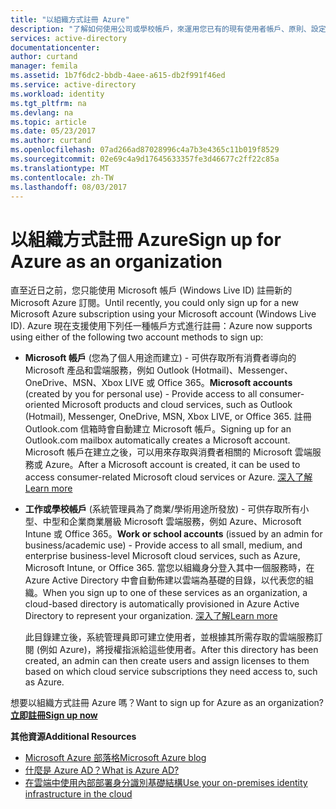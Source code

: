 ```yaml
---
title: "以組織方式註冊 Azure"
description: "了解如何使用公司或學校帳戶，來運用您已有的現有使用者帳戶、原則、設定或內部部署伺服器部署，而提升您的組織在內部部署身分識別基礎結構與 Azure AD 之間的效率。"
services: active-directory
documentationcenter: 
author: curtand
manager: femila
ms.assetid: 1b7f6dc2-bbdb-4aee-a615-db2f991f46ed
ms.service: active-directory
ms.workload: identity
ms.tgt_pltfrm: na
ms.devlang: na
ms.topic: article
ms.date: 05/23/2017
ms.author: curtand
ms.openlocfilehash: 07ad266ad87028996c4a7b3e4365c11b019f8529
ms.sourcegitcommit: 02e69c4a9d17645633357fe3d46677c2ff22c85a
ms.translationtype: MT
ms.contentlocale: zh-TW
ms.lasthandoff: 08/03/2017
---
```

# <a name="sign-up-for-azure-as-an-organization"></a><span data-ttu-id="5e7ca-103">以組織方式註冊 Azure</span><span class="sxs-lookup"><span data-stu-id="5e7ca-103">Sign up for Azure as an organization</span></span>
<span data-ttu-id="5e7ca-104">直至近日之前，您只能使用 Microsoft 帳戶 (Windows Live ID) 註冊新的 Microsoft Azure 訂閱。</span><span class="sxs-lookup"><span data-stu-id="5e7ca-104">Until recently, you could only sign up for a new Microsoft Azure subscription using your Microsoft account (Windows Live ID).</span></span> <span data-ttu-id="5e7ca-105">Azure 現在支援使用下列任一種帳戶方式進行註冊：</span><span class="sxs-lookup"><span data-stu-id="5e7ca-105">Azure now supports using either of the following two account methods to sign up:</span></span>

* <span data-ttu-id="5e7ca-106">**Microsoft 帳戶** (您為了個人用途而建立) - 可供存取所有消費者導向的 Microsoft 產品和雲端服務，例如 Outlook (Hotmail)、Messenger、OneDrive、MSN、Xbox LIVE 或 Office 365。</span><span class="sxs-lookup"><span data-stu-id="5e7ca-106">**Microsoft accounts** (created by you for personal use) - Provide access to all consumer-oriented Microsoft products and cloud services, such as Outlook (Hotmail), Messenger, OneDrive, MSN, Xbox LIVE, or Office 365.</span></span> <span data-ttu-id="5e7ca-107">註冊 Outlook.com 信箱時會自動建立 Microsoft 帳戶。</span><span class="sxs-lookup"><span data-stu-id="5e7ca-107">Signing up for an Outlook.com mailbox automatically creates a Microsoft account.</span></span> <span data-ttu-id="5e7ca-108">Microsoft 帳戶在建立之後，可以用來存取與消費者相關的 Microsoft 雲端服務或 Azure。</span><span class="sxs-lookup"><span data-stu-id="5e7ca-108">After a Microsoft account is created, it can be used to access consumer-related Microsoft cloud services or Azure.</span></span> [<span data-ttu-id="5e7ca-109">深入了解</span><span class="sxs-lookup"><span data-stu-id="5e7ca-109">Learn more</span></span>](http://www.microsoft.com/account/default.aspx)
* <span data-ttu-id="5e7ca-110">**工作或學校帳戶** (系統管理員為了商業/學術用途所發放) - 可供存取所有小型、中型和企業商業層級 Microsoft 雲端服務，例如 Azure、Microsoft Intune 或 Office 365。</span><span class="sxs-lookup"><span data-stu-id="5e7ca-110">**Work or school accounts** (issued by an admin for business/academic use) - Provide access to all small, medium, and enterprise business-level Microsoft cloud services, such as Azure, Microsoft Intune, or Office 365.</span></span> <span data-ttu-id="5e7ca-111">當您以組織身分登入其中一個服務時，在 Azure Active Directory 中會自動佈建以雲端為基礎的目錄，以代表您的組織。</span><span class="sxs-lookup"><span data-stu-id="5e7ca-111">When you sign up to one of these services as an organization, a cloud-based directory is automatically provisioned in Azure Active Directory to represent your organization.</span></span> [<span data-ttu-id="5e7ca-112">深入了解</span><span class="sxs-lookup"><span data-stu-id="5e7ca-112">Learn more</span></span>](active-directory-administer.md)
  
    <span data-ttu-id="5e7ca-113">此目錄建立後，系統管理員即可建立使用者，並根據其所需存取的雲端服務訂閱 (例如 Azure)，將授權指派給這些使用者。</span><span class="sxs-lookup"><span data-stu-id="5e7ca-113">After this directory has been created, an admin can then create users and assign licenses to them based on which cloud service subscriptions they need access to, such as Azure.</span></span>

<span data-ttu-id="5e7ca-114">想要以組織方式註冊 Azure 嗎？</span><span class="sxs-lookup"><span data-stu-id="5e7ca-114">Want to sign up for Azure as an organization?</span></span> [<span data-ttu-id="5e7ca-115">**立即註冊**</span><span class="sxs-lookup"><span data-stu-id="5e7ca-115">**Sign up now**</span></span>](https://azure.microsoft.com/pricing/purchase-options/)

<span data-ttu-id="5e7ca-116">**其他資源**</span><span class="sxs-lookup"><span data-stu-id="5e7ca-116">**Additional Resources**</span></span>

* [<span data-ttu-id="5e7ca-117">Microsoft Azure 部落格</span><span class="sxs-lookup"><span data-stu-id="5e7ca-117">Microsoft Azure blog</span></span>](https://azure.microsoft.com/blog/)
* [<span data-ttu-id="5e7ca-118">什麼是 Azure AD？</span><span class="sxs-lookup"><span data-stu-id="5e7ca-118">What is Azure AD?</span></span>](active-directory-whatis.md)
* [<span data-ttu-id="5e7ca-119">在雲端中使用內部部署身分識別基礎結構</span><span class="sxs-lookup"><span data-stu-id="5e7ca-119">Use your on-premises identity infrastructure in the cloud</span></span>](active-directory-aadconnect.md)


